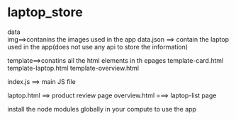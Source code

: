 # laptop_store


data  
  img==>contanins the images used in the app
  data.json ==> contain the laptop used in the app(does not use any api to store the information)
  
 template==>conatins all the html elements in th epages 
  template-card.html
  template-laptop.html
  template-overview.html
  
 index.js ==> main JS file 
 
 laptop.html ==> product review page
 overview.html ===> laptop-list page 
 
 
install the node modules globally in your compute to use the app
 
  
